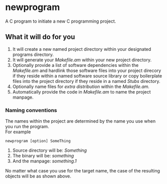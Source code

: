 # newprogram
A C program to initiate a new C programming project.
## What it will do for you
1. It will create a new named project directory within your designated programs directory.
2. It will generate your _Makefile.am_ within your new project directory.
3. Optionally provide a list of software dependencies within the _Makefile.am_ and hardlink those software files into your project direcory if they reside within a named software source library or copy boilerplate files into the project directory if they reside in a named _Stubs_ directory.
4. Optionally name files for _extra distribution_ within the _Makefile.am._
5. Automatically provide the code in _Makefile.am_ to name the project manpage.

### Naming conventions
The names within the project are determined by the name you use when you run the program.  
For example
```
newprogram [option] SomeThing
```
1. Source directory will be: _Something_
2. The binary will be: _something_
3. And the manpage: _something.1_

No matter what case you use for the target name, the case of the resulting objects will be as shown above.

